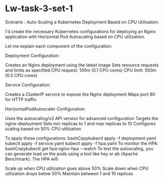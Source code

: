 # Lw-task-3-set-1

Scenario : Auto-Scaling a Kubernetes Deployment
 Based on CPU Utilisation.


 I'd create the necessary Kubernetes configurations for deploying an Nginx application with Horizontal Pod Autoscaling based on CPU utilization.

Let me explain each component of the configuration:

Deployment Configuration:

Creates an Nginx deployment using the latest image
Sets resource requests and limits as specified
CPU request: 100m (0.1 CPU cores)
CPU limit: 500m (0.5 CPU cores)


Service Configuration:

Creates a ClusterIP service to expose the Nginx deployment
Maps port 80 for HTTP traffic


HorizontalPodAutoscaler Configuration:

Uses the autoscaling/v2 API version for advanced configuration
Targets the nginx-deployment
Sets min replicas to 1 and max replicas to 10
Configures scaling based on 50% CPU utilization



To apply these configurations:
bashCopykubectl apply -f deployment.yaml
kubectl apply -f service.yaml
kubectl apply -f hpa.yaml
To monitor the HPA:
bashCopykubectl get hpa nginx-hpa --watch
To test the autoscaling, you can generate load on the pods using a tool like hey or ab (Apache Benchmark). The HPA will:

Scale up when CPU utilization goes above 50%
Scale down when CPU utilization drops below 50%
Maintain between 1 and 10 replicas




